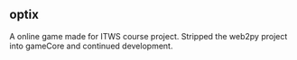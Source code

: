optix
-----

A online game made for ITWS course project. 
Stripped the web2py project into gameCore and continued development.
